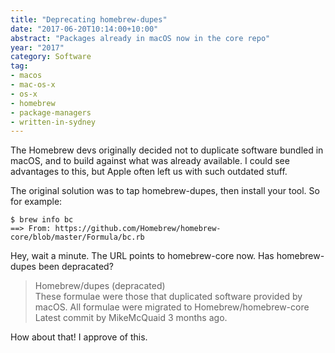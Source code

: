 ```yaml
---
title: "Deprecating homebrew-dupes"
date: "2017-06-20T10:14:00+10:00"
abstract: "Packages already in macOS now in the core repo"
year: "2017"
category: Software
tag:
- macos
- mac-os-x
- os-x
- homebrew
- package-managers
- written-in-sydney
---
```

The Homebrew devs originally decided not to duplicate software bundled in macOS, and to build against what was already available. I could see advantages to this, but Apple often left us with such outdated stuff.

The original solution was to tap homebrew-dupes, then install your tool. So for example:

    $ brew info bc
    ==> From: https://github.com/Homebrew/homebrew-core/blob/master/Formula/bc.rb

Hey, wait a minute. The URL points to homebrew-core now. Has homebrew-dupes been depracated?

> Homebrew/dupes (depracated)  
> These formulae were those that duplicated software provided by macOS. All formulae were migrated to Homebrew/homebrew-core  
> Latest commit by MikeMcQuaid 3 months ago.

How about that! I approve of this.

